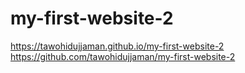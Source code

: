 # my-first-website-2
https://tawohidujjaman.github.io/my-first-website-2
https://github.com/tawohidujjaman/my-first-website-2

